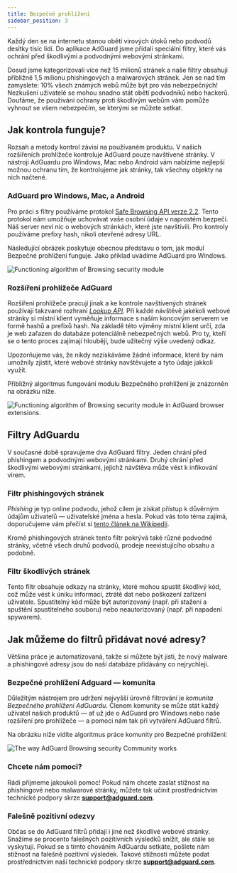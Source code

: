 ```yaml
---
title: Bezpečné prohlížení
sidebar_position: 3
---
```


Každý den se na internetu stanou obětí virových útoků nebo podvodů desítky tisíc lidí. Do aplikace AdGuard jsme přidali speciální filtry, které vás ochrání před škodlivými a podvodnými webovými stránkami.

Dosud jsme kategorizovali více než 15 milionů stránek a naše filtry obsahují přibližně 1,5 milionu phishingových a malwarových stránek. Jen se nad tím zamyslete: 10% všech známých webů může být pro vás nebezpečných! Nezkušení uživatelé se mohou snadno stát obětí podvodníků nebo hackerů. Doufáme, že používání ochrany proti škodlivým webům vám pomůže vyhnout se všem nebezpečím, se kterými se můžete setkat.

## Jak kontrola funguje?

Rozsah a metody kontrol závisí na používaném produktu. V našich rozšířeních prohlížeče kontroluje AdGuard pouze navštívené stránky. V nástroji AdGuardu pro Windows, Mac nebo Android vám nabízíme nejlepší možnou ochranu tím, že kontrolujeme jak stránky, tak všechny objekty na nich načtené.

### AdGuard pro Windows, Mac, a Android

Pro práci s filtry používáme protokol [Safe Browsing API verze 2.2](https://code.google.com/p/google-safe-browsing/wiki/Protocolv2Spec). Tento protokol nám umožňuje uchovávat vaše osobní údaje v naprostém bezpečí. Náš server neví nic o webových stránkách, které jste navštívili. Pro kontroly používáme prefixy hash, nikoli otevřené adresy URL.

Následující obrázek poskytuje obecnou představu o tom, jak modul Bezpečné prohlížení funguje. Jako příklad uvádíme AdGuard pro Windows.

![Functioning algorithm of Browsing security module](https://cdn.adtidy.org/public/Adguard/En/Articles/safebrowsing_adguard_for_windows.png)

### Rozšíření prohlížeče AdGuard

Rozšíření prohlížeče pracují jinak a ke kontrole navštívených stránek používají takzvané rozhraní [*Lookup API*](https://github.com/AdguardTeam/AdguardForAndroid/issues/162#issue-115487668). Při každé návštěvě jakékoli webové stránky si místní klient vyměňuje informace s naším koncovým serverem ve formě hashů a prefixů hash. Na základě této výměny místní klient určí, zda je web zařazen do databáze potenciálně nebezpečných webů. Pro ty, kteří se o tento proces zajímají hlouběji, bude užitečný výše uvedený odkaz.

Upozorňujeme vás, že nikdy nezískáváme žádné informace, které by nám umožnily zjistit, které webové stránky navštěvujete a tyto údaje jakkoli využít.

Přibližný algoritmus fungování modulu Bezpečného prohlížení je znázorněn na obrázku níže.

![Functioning algorithm of Browsing security module in AdGuard browser extensions.](https://cdn.adtidy.org/public/Adguard/En/Articles/safebrowsing_extension.png)

## Filtry AdGuardu

V současné době spravujeme dva AdGuard filtry. Jeden chrání před phishingem a podvodnými webovými stránkami. Druhý chrání před škodlivými webovými stránkami, jejichž návštěva může vést k infikování virem.

### Filtr phishingových stránek

*Phishing* je typ online podvodu, jehož cílem je získat přístup k důvěrným údajům uživatelů — uživatelské jména a hesla. Pokud vás toto téma zajímá, doporučujeme vám přečíst si [tento článek na Wikipedii](http://en.wikipedia.org/wiki/Phishing).

Kromě phishingových stránek tento filtr pokrývá také různé podvodné stránky, včetně všech druhů podvodů, prodeje neexistujícího obsahu a podobně.

### Filtr škodlivých stránek

Tento filtr obsahuje odkazy na stránky, které mohou spustit škodlivý kód, což může vést k úniku informací, ztrátě dat nebo poškození zařízení uživatele. Spustitelný kód může být autorizovaný (např. při stažení a spuštění spustitelného souboru) nebo neautorizovaný (např. při napadení spywarem).

## Jak můžeme do filtrů přidávat nové adresy?

Většina práce je automatizovaná, takže si můžete být jisti, že nový malware a phishingové adresy jsou do naší databáze přidávány co nejrychleji.

### Bezpečné prohlížení Adguard — komunita

Důležitým nástrojem pro udržení nejvyšší úrovně filtrování je *komunita Bezpečného prohlížení AdGuardu*. Členem komunity se může stát každý uživatel našich produktů — ať už jde o AdGuard pro Windows nebo naše rozšíření pro prohlížeče — a pomoci nám tak při vytváření AdGuard filtrů.

Na obrázku níže vidíte algoritmus práce komunity pro Bezpečné prohlížení:

![The way AdGuard Browsing security Community works](https://cdn.adtidy.org/public/Adguard/En/Articles/browsing_security_community.png)

### Chcete nám pomoci?

Rádi přijmeme jakoukoli pomoc! Pokud nám chcete zaslat stížnost na phishingové nebo malwarové stránky, můžete tak učinit prostřednictvím technické podpory skrze **support@adguard.com**.

### Falešně pozitivní odezvy

Občas se do AdGuard filtrů přidají i jiné než škodlivé webové stránky. Snažíme se procento falešných pozitivních výsledků snížit, ale stále se vyskytují. Pokud se s tímto chováním AdGuardu setkáte, pošlete nám stížnost na falešně pozitivní výsledek. Takové stížnosti můžete podat prostřednictvím naší technické podpory skrze **support@adguard.com**.
